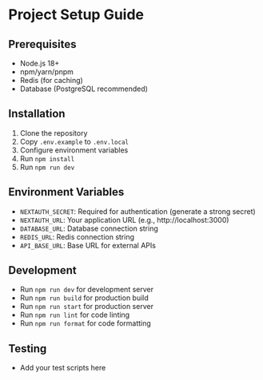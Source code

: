 # Project Setup Guide

## Prerequisites
- Node.js 18+ 
- npm/yarn/pnpm
- Redis (for caching)
- Database (PostgreSQL recommended)

## Installation
1. Clone the repository
2. Copy `.env.example` to `.env.local`
3. Configure environment variables
4. Run `npm install`
5. Run `npm run dev`

## Environment Variables
- `NEXTAUTH_SECRET`: Required for authentication (generate a strong secret)
- `NEXTAUTH_URL`: Your application URL (e.g., http://localhost:3000)
- `DATABASE_URL`: Database connection string
- `REDIS_URL`: Redis connection string
- `API_BASE_URL`: Base URL for external APIs

## Development
- Run `npm run dev` for development server
- Run `npm run build` for production build
- Run `npm run start` for production server
- Run `npm run lint` for code linting
- Run `npm run format` for code formatting

## Testing
- Add your test scripts here